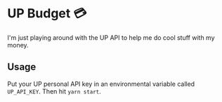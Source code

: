 # UP Budget 💳

I'm just playing around with the UP API to help me do cool stuff with my money.

## Usage

Put your UP personal API key in an environmental variable called `UP_API_KEY`.
Then hit `yarn start`.